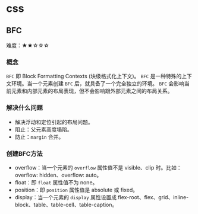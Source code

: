 # css

## BFC

难度：★★☆☆☆

### 概念

`BFC` 即 Block Formatting Contexts (块级格式化上下文)。
`BFC` 是一种特殊的上下文环境。当一个元素创建 `BFC` 后，就具备了一个完全独立的环境。
`BFC` 会影响当前元素和内部元素的布局表现，但不会影响跟外部元素之间的布局关系。

### 解决什么问题

- 解决浮动和定位引起的布局问题。
- 阻止：父元素高度塌陷。
- 防止：`margin` 合并。

### 创建BFC方法

- overflow：当一个元素的 `overflow` 属性值不是 visible、clip 时。比如：overflow: hidden、overflow: auto。
- float：即 `float` 属性值不为 none。
- position：即 `position` 属性值是 absolute 或 fixed。
- display：当一个元素的 `display` 属性设置成 flex-root、flex、grid、inline-block、table、table-cell、table-caption。
